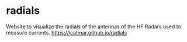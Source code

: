 # radials
Website to visualize the radials of the antennas of the HF Radars used to measure currents. https://icatmar.github.io/radials
